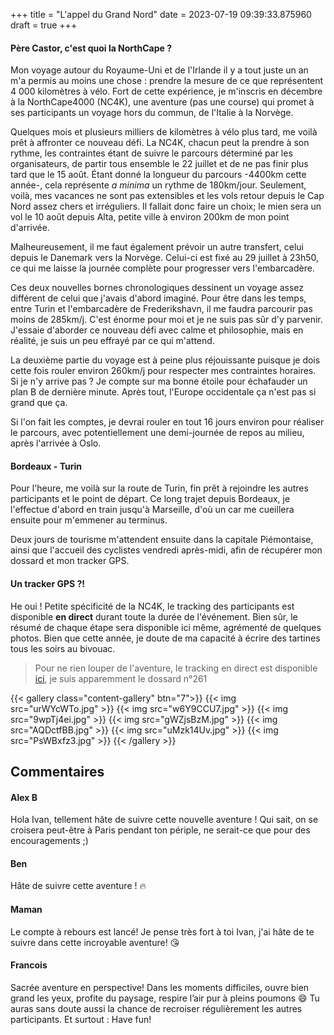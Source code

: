 +++
title = "L'appel du Grand Nord"
date = 2023-07-19 09:39:33.875960
draft = true
+++
#### Père Castor, c'est quoi la NorthCape ?
Mon voyage autour du Royaume-Uni et de l'Irlande il y a tout juste un an m'a permis au moins une chose : prendre la mesure de ce que représentent 4 000 kilomètres à vélo.
Fort de cette expérience, je m'inscris en décembre à la NorthCape4000 (NC4K), une aventure (pas une course) qui promet à ses participants un voyage hors du commun, de l'Italie à la Norvège.

Quelques mois et plusieurs milliers de kilomètres à vélo plus tard, me voilà prêt à affronter ce nouveau défi. La NC4K, chacun peut la prendre à son rythme, les contraintes étant de suivre le parcours déterminé par les organisateurs, de partir tous ensemble le 22 juillet et de ne pas finir plus tard que le 15 août. Étant donné la longueur du parcours -4400km cette année-, cela représente _a minima_ un rythme de 180km/jour.
Seulement, voilà, mes vacances ne sont pas extensibles et les vols retour depuis le Cap Nord assez chers et irréguliers. Il fallait donc faire un choix; le mien sera un vol le 10 août depuis Alta, petite ville à environ 200km de mon point d'arrivée.

Malheureusement, il me faut également prévoir un autre transfert, celui depuis le Danemark vers la Norvège. Celui-ci est fixé au 29 juillet à 23h50, ce qui me laisse la journée complète pour progresser vers l'embarcadère.

Ces deux nouvelles bornes chronologiques dessinent un voyage assez différent de celui que j'avais d'abord imaginé. Pour être dans les temps, entre Turin et l'embarcadère de Frederikshavn, il me faudra parcourir pas moins de 285km/j. C'est énorme pour moi et je ne suis pas sûr d'y parvenir. J'essaie d'aborder ce nouveau défi avec calme et philosophie, mais en réalité, je suis un peu effrayé par ce qui m'attend.

La deuxième partie du voyage est à peine plus réjouissante puisque je dois cette fois rouler environ 260km/j pour respecter mes contraintes horaires.
Si je n'y arrive pas ? Je compte sur ma bonne étoile pour échafauder un plan B de dernière minute. Après tout, l'Europe occidentale ça n'est pas si grand que ça.

Si l'on fait les comptes, je devrai rouler en tout 16 jours environ pour réaliser le parcours, avec potentiellement une demi-journée de repos au milieu, après l'arrivée à Oslo.

#### Bordeaux - Turin
Pour l'heure, me voilà sur la route de Turin, fin prêt à rejoindre les autres participants et le point de départ. Ce long trajet depuis Bordeaux, je l'effectue d'abord en train jusqu'à Marseille, d'où un car me cueillera ensuite pour m'emmener au terminus.

Deux jours de tourisme m'attendent ensuite dans la capitale Piémontaise, ainsi que l'accueil des cyclistes vendredi après-midi, afin de récupérer mon dossard et mon tracker GPS.

#### Un tracker GPS ?!
He oui ! Petite spécificité de la NC4K, le tracking des participants est disponible **en direct** durant toute la durée de l'événement. Bien sûr, le résumé de chaque étape sera disponible ici même, agrémenté de quelques photos. Bien que cette année, je doute de ma capacité à écrire des tartines tous les soirs au bivouac.


> Pour ne rien louper de l'aventure, le tracking en direct est disponible [ici](https://northcape4000.com/), je suis apparemment le dossard n°261

{{< gallery class="content-gallery" btn="7">}}
{{< img src="urWYcWTo.jpg" >}}
{{< img src="w6Y9CCU7.jpg" >}}
{{< img src="9wpTj4ei.jpg" >}}
{{< img src="gWZjsBzM.jpg" >}}
{{< img src="AQDctfBB.jpg" >}}
{{< img src="uMzk14Uv.jpg" >}}
{{< img src="PsWBxfz3.jpg" >}}
{{< /gallery >}}

## Commentaires
#### Alex B
Hola Ivan, tellement hâte de suivre cette nouvelle aventure !
Qui sait, on se croisera peut-être à Paris pendant ton périple, ne serait-ce que pour des encouragements ;)
#### Ben
Hâte de suivre cette aventure ! 🔥
#### Maman
Le compte à rebours est lancé! Je pense très fort à toi Ivan, j'ai hâte de te suivre dans cette incroyable aventure! 😘
#### Francois
Sacrée aventure en perspective!
Dans les moments difficiles, ouvre bien grand les yeux, profite du paysage, respire l’air pur à pleins poumons 😄
Tu auras sans doute aussi la chance de recroiser régulièrement les autres participants.
Et surtout : Have fun!
